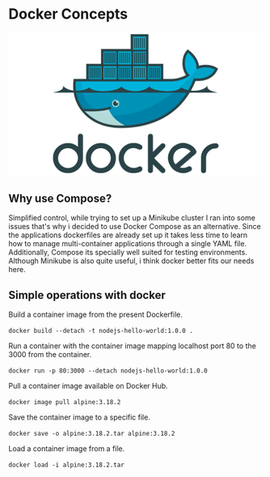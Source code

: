 # Docker Concepts

![Docker-Logo](images/Docker-Logo.png)

## Why use Compose?

Simplified control, while trying to set up a Minikube cluster I ran into some 
issues that's why i decided to use Docker Compose as an alternative. Since the 
applications dockerfiles are already set up it takes less time to learn how 
to manage multi-container applications through a single YAML file. Additionally,
Compose its specially well suited for testing environments. Although Minikube
is also quite useful, i think docker better fits our needs here.

## Simple operations with docker

Build a container image from the present Dockerfile.

`docker build --detach -t nodejs-hello-world:1.0.0 .`

Run a container with the container image mapping localhost port 80 to the 3000 
from the container.

`docker run -p 80:3000 --detach nodejs-hello-world:1.0.0`

Pull a container image available on Docker Hub.

`docker image pull alpine:3.18.2`

Save the container image to a specific file.

`docker save -o alpine:3.18.2.tar alpine:3.18.2`

Load a container image from a file.

`docker load -i alpine:3.18.2.tar`